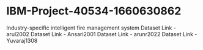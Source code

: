 # IBM-Project-40534-1660630862
Industry-specific intelligent fire management system
Dataset Link - arul2002
Dataset Link - Ansari2001
Dataset Link - arunr2022
Dataset Link - Yuvaraj1308
